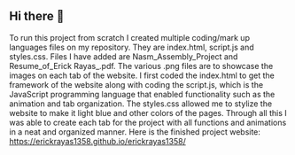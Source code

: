 ## Hi there 👋

To run this project from scratch I created multiple coding/mark up languages files on my repository. They are index.html, script.js and styles.css. Files I have added are Nasm_Assembly_Project and Resume_of_Erick Rayas_.pdf. The various .png files are to showcase the images on each tab of the website. I first coded the index.html to get the framework of the website along with coding the script.js, which is the JavaScript programming language that enabled functionality such as the animation and tab organization. The styles.css allowed me to stylize the website to make it light blue and other colors of the pages. Through all this I was able to create each tab for the project with all functions and animations in a neat and organized manner. Here is the finished project website: https://erickrayas1358.github.io/erickrayas1358/
